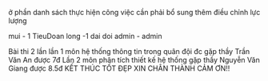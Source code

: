 ở phần danh sách thực hiện công việc cần phải bổ sung thêm điều chỉnh lực lượng

mui - 1 TieuDoan
long -1 dai doi
admin - admin

Bài thi 2 lần 
lần 1 môn hệ thống thông tin trong quân đội đc gặp thầy Trần Văn An được 7đ
Lần 2 môn phân tích thiết kế hệ thống gặp thầy Nguyễn Văn Giang được 8.5đ
KẾT THÚC TỐT ĐẸP XIN CHÂN THÀNH CẢM ƠN!!
